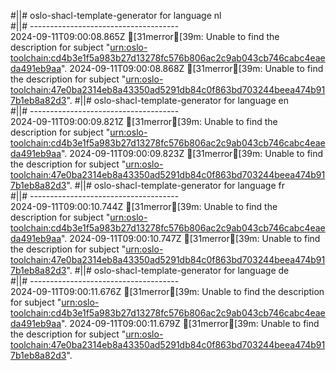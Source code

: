 #||# oslo-shacl-template-generator for language nl  
#||# -------------------------------------  
2024-09-11T09:00:08.865Z [31merror[39m: Unable to find the description for subject "[urn:oslo-toolchain:cd4b3e1f5a983b27d13278fc576b806ac2c9ab043cb746cabc4eaeda491eb9aa](all-kindfiche-ap.jsonld#L3276)".
2024-09-11T09:00:08.868Z [31merror[39m: Unable to find the description for subject "[urn:oslo-toolchain:47e0ba2314eb8a43350ad5291db84c0f863bd703244beea474b917b1eb8a82d3](all-kindfiche-ap.jsonld#L3425)".
#||# oslo-shacl-template-generator for language en  
#||# -------------------------------------  
2024-09-11T09:00:09.821Z [31merror[39m: Unable to find the description for subject "[urn:oslo-toolchain:cd4b3e1f5a983b27d13278fc576b806ac2c9ab043cb746cabc4eaeda491eb9aa](all-kindfiche-ap.jsonld#L3276)".
2024-09-11T09:00:09.823Z [31merror[39m: Unable to find the description for subject "[urn:oslo-toolchain:47e0ba2314eb8a43350ad5291db84c0f863bd703244beea474b917b1eb8a82d3](all-kindfiche-ap.jsonld#L3425)".
#||# oslo-shacl-template-generator for language fr  
#||# -------------------------------------  
2024-09-11T09:00:10.744Z [31merror[39m: Unable to find the description for subject "[urn:oslo-toolchain:cd4b3e1f5a983b27d13278fc576b806ac2c9ab043cb746cabc4eaeda491eb9aa](all-kindfiche-ap.jsonld#L3276)".
2024-09-11T09:00:10.747Z [31merror[39m: Unable to find the description for subject "[urn:oslo-toolchain:47e0ba2314eb8a43350ad5291db84c0f863bd703244beea474b917b1eb8a82d3](all-kindfiche-ap.jsonld#L3425)".
#||# oslo-shacl-template-generator for language de  
#||# -------------------------------------  
2024-09-11T09:00:11.676Z [31merror[39m: Unable to find the description for subject "[urn:oslo-toolchain:cd4b3e1f5a983b27d13278fc576b806ac2c9ab043cb746cabc4eaeda491eb9aa](all-kindfiche-ap.jsonld#L3276)".
2024-09-11T09:00:11.679Z [31merror[39m: Unable to find the description for subject "[urn:oslo-toolchain:47e0ba2314eb8a43350ad5291db84c0f863bd703244beea474b917b1eb8a82d3](all-kindfiche-ap.jsonld#L3425)".
